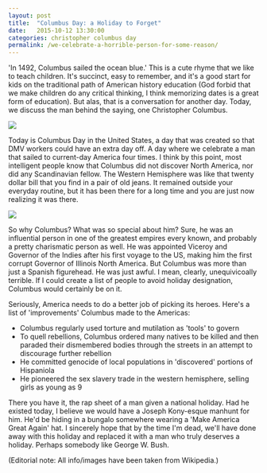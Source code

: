 ```yaml
---
layout: post
title:  "Columbus Day: a Holiday to Forget"
date:   2015-10-12 13:30:00
categories: christopher columbus day
permalink: /we-celebrate-a-horrible-person-for-some-reason/
---
```

'In 1492, Columbus sailed the ocean blue.' This is a cute rhyme that we like to teach children. It's succinct, easy to remember, and it's a good start for kids on the traditional path of American history education (God forbid that we make children do any critical thinking, I think memorizing dates is a great form of education). But alas, that is a conversation for another day. Today, we discuss the man behind the saying, one Christopher Columbus.

<div style="max-width: 440px;" class="center-image">
  <img src="{{ site.url }}/assets/columbus_maga.jpg">
</div>

Today is Columbus Day in the United States, a day that was created so that DMV workers could have an extra day off. A day where we celebrate a man that sailed to current-day America four times. I think by this point, most intelligent people know that Columbus did not discover North America, nor did any Scandinavian fellow. The Western Hemisphere was like that twenty dollar bill that you find in a pair of old jeans. It remained outside your everyday routine, but it has been there for a long time and you are just now realizing it was there.

<div style="max-width: 640px;" class="center-image">
  <img src="https://upload.wikimedia.org/wikipedia/commons/thumb/3/38/Viajes_de_colon_en.svg/640px-Viajes_de_colon_en.svg.png">
</div>

So why Columbus? What was so special about him? Sure, he was an influential person in one of the greatest empires every known, and probably a pretty charismatic person as well. He was appointed Viceroy and Governor of the Indies after his first voyage to the US, making him the first corrupt Governor of <span class="strikethru">Illinois</span> North America. But Columbus was more than just a Spanish figurehead. He was just awful. I mean, clearly, unequivicoally terrible. If I could create a list of people to avoid holiday designation, Columbus would certainly be on it.

Seriously, America needs to do a better job of picking its heroes. Here's a list of 'improvements' Columbus made to the Americas:
<ul>
  <li>Columbus regularly used torture and mutilation as 'tools' to govern</li>
  <li>To quell rebellions, Columbus ordered many natives to be killed and then paraded their dismembered bodies through the streets in an attempt to discourage further rebellion</li>
  <li>He committed genocide of local populations in 'discovered' portions of Hispaniola</li>
  <li>He pioneered the sex slavery trade in the western hemisphere, selling girls as young as 9</li>
</ul>

There you have it, the rap sheet of a man given a national holiday. Had he existed today, I believe we would have a Joseph Kony-esque manhunt for him. He'd be hiding in a bungalo somewhere wearing a 'Make America Great Again' hat. I sincerely hope that by the time I'm dead, we'll have done away with this holiday and replaced it with a man who truly deserves a holiday. Perhaps somebody like George W. Bush.

(Editorial note: All info/images have been taken from Wikipedia.)